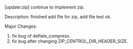 [update:zip] continue to implement zip.

Description:
finished add file for zip, add file test ok.

Major Changes:
1. fix bug of deflate_compress.
2. fix bug after changing ZIP_CENTROL_DIR_HEADER_SIZE.